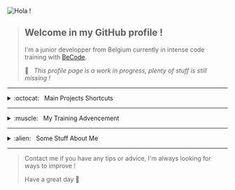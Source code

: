 ![Hola !](https://media.giphy.com/media/drwrNnpOK09dqsttOn/giphy.gif)

>
> ## Welcome in my GitHub profile !
>
> I'm a junior developper from Belgium currently in intense code training with [BeCode](https://becode.org/).
>
> :construction: &nbsp; _This profile page is a work in progress, plenty of stuff is still missing !_
>

----------------------------------------------------------------------------------------------

<details>
  <summary> :octocat: &nbsp; Main Projects Shortcuts </summary>

:construction: &nbsp; _Coming soon ..._

</details>

----------------------------------------------------------------------------------------------

<details>
  <summary> :muscle: &nbsp; My Training Advencement </summary>

:construction: &nbsp; _Coming soon ..._

</details>

----------------------------------------------------------------------------------------------

<details>
  <summary> :alien: &nbsp; Some Stuff About Me </summary>

:construction: &nbsp; _In progress_

### Contact informations

[LinkedIn](https://www.linkedin.com/in/francois-wauters/)

### My Background

I worked for years in sales but I have always been passionate about computers. I am also very interested in design and the UI/UX side.

### My hobbies

- :guitar: Bass Guitar
- :clapper: Movies
- :video_game: Video Games

</details>

----------------------------------------------------------------------------------------------

>
> Contact me if you have any tips or advice, I'm always looking for ways to improve !
>
> Have a great day :wave:
>

<!--
**fwauters/fwauters** is a ✨ _special_ ✨ repository because its `README.md` (this file) appears on your GitHub profile.

Here are some ideas to get you started:

- 🔭 I’m currently working on ...
- 🌱 I’m currently learning ...
- 👯 I’m looking to collaborate on ...
- 🤔 I’m looking for help with ...
- 💬 Ask me about ...
- 📫 How to reach me: ...
- 😄 Pronouns: ...
- ⚡ Fun fact: ...
-->
